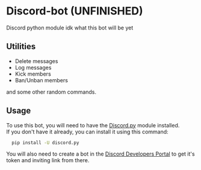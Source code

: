 # Discord-bot (UNFINISHED)
Discord python module
idk what this bot will be yet

## Utilities
- Delete messages
- Log messages 
- Kick members
- Ban/Unban members

and some other random commands.

## Usage
To use this bot, you will need to have the [Discord.py][discord.py] module installed. <br />
If you don't have it already, you can install it using this command:
```bash
  pip install -U discord.py
```
You will also need to create a bot in the [Discord Developers Portal][dds] to get it's token and inviting link from there.


[discord.py]: https://discordpy.readthedocs.io/
[dds]: https://discord.com/developers/
